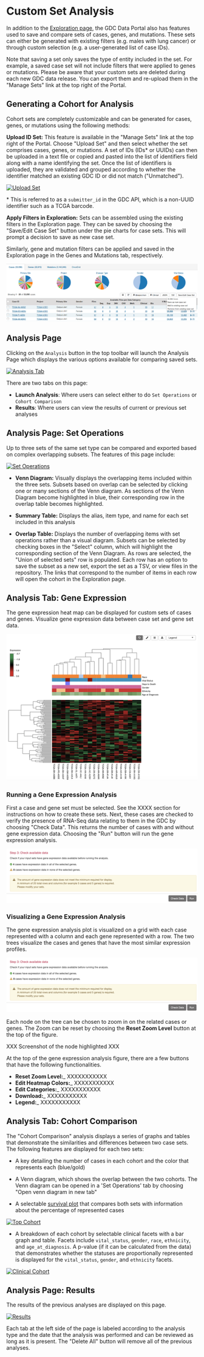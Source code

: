 # Custom Set Analysis

In addition to the [Exploration page](Exploration.md), the GDC Data Portal also has features used to save and compare sets of cases, genes, and mutations. These sets can either be generated with existing filters (e.g. males with lung cancer) or through custom selection (e.g. a user-generated list of case IDs).

Note that saving a set only saves the type of entity included in the set. For example, a saved case set will not include filters that were applied to genes or mutations. Please be aware that your custom sets are deleted during each new GDC data release. You can export them and re-upload them in the "Manage Sets" link at the top right of the Portal.

## Generating a Cohort for Analysis

Cohort sets are completely customizable and can be generated for cases, genes, or mutations using the following methods:

__Upload ID Set:__ This feature is available in the "Manage Sets" link at the top right of the Portal. Choose "Upload Set" and then select whether the set comprises cases, genes, or mutations. A set of IDs (IDs* or UUIDs) can then be uploaded in a text file or copied and pasted into the list of identifiers field along with a name identifying the set. Once the list of identifiers is uploaded, they are validated and grouped according to whether the identifier matched an existing GDC ID or did not match ("Unmatched").

[![Upload Set](images/GDC-UploadSet-Cohort_v2.png)](images/GDC-UploadSet-Cohort_v2.png "Click to see the full image.")

\* This is referred to as a `submitter_id` in the GDC API, which is a non-UUID identifier such as a TCGA barcode.

__Apply Filters in Exploration:__ Sets can be assembled using the existing filters in the Exploration page.  They can be saved by choosing the "Save/Edit Case Set" button under the pie charts for case sets. This will prompt a decision to save as new case set.

Similarly, gene and mutation filters can be applied and saved in the Exploration page in the Genes and Mutations tab, respectively.

[![Exploration Set](images/GDC-ExplorationSet-Cohort_v2.png)](images/GDC-ExplorationSet-Cohort_v2.png "Click to see the full image.")

## Analysis Page
Clicking on the `Analysis` button in the top toolbar will launch the Analysis Page which displays the various options available for comparing saved sets.

[![Analysis Tab](images/GDC-Analysis-Tab.png)](images/GDC-Analysis-Tab.png "Click to see the full image.")

There are two tabs on this page:

* __Launch Analysis__: Where users can select either to do `Set Operations` or `Cohort Comparison`
* __Results__: Where users can view the results of current or previous set analyses

## Analysis Page: Set Operations

Up to three sets of the same set type can be compared and exported based on complex overlapping subsets. The features of this page include:

[![Set Operations](images/GDC-SetOpsFull-Cohort.png)](images/GDC-SetOpsFull-Cohort.png "Click to see the full image.")

* __Venn Diagram:__ Visually displays the overlapping items included within the three sets. Subsets based on overlap can be selected by clicking one or many sections of the Venn diagram. As sections of the Venn Diagram become highlighted in blue, their corresponding row in the overlap table becomes highlighted.  

* __Summary Table:__ Displays the alias, item type, and name for each set included in this analysis

* __Overlap Table:__ Displays the number of overlapping items with set operations rather than a visual diagram. Subsets can be selected by checking boxes in the "Select" column, which will highlight the corresponding section of the Venn Diagram. As rows are selected, the "Union of selected sets" row is populated. Each row has an option to save the subset as a new set,  export the set as a TSV, or view files in the repository. The links that correspond to the number of items in each row will open the cohort in the Exploration page.  


## Analysis Tab: Gene Expression
The gene expression heat map can be displayed for custom sets of cases and genes.  Visualize gene expression data between case set and gene set data.

[![Gene Expression HeatMap](images/Heatmap_gene_expression.png)](images/Heatmap_gene_expression.png "Click to see the full image.")

### Running a Gene Expression Analysis

First a case and gene set must be selected. See the XXXX section for instructions on how to create these sets.  Next, these cases are checked to verify the presence of RNA-Seq data relating to them in the GDC by choosing "Check Data". This returns the number of cases with and without gene expression data.  Choosing the "Run" button will run the gene expression analysis.  

[![Gene Expression Validation](images/Gene_Expression_Check_available_fail.png)](images/Gene_Expression_Check_available_fail.png "Click to see the full image.")

### Visualizing a Gene Expression Analysis

The gene expression analysis plot is visualized on a grid with each case represented with a column and each gene represented with a row.  The two trees visualize the cases and genes that have the most similar expression profiles.  

[![Gene Expression Validation](images/Gene_Expression_Check_available_fail.png)](images/Gene_Expression_Check_available_fail.png "Click to see the full image.")

Each node on the tree can be chosen to zoom in on the related cases or genes. The Zoom can be reset by choosing the __Reset Zoom Level__ button at the top of the figure.

XXX Screenshot of the node highlighted XXX

At the top of the gene expression analysis figure, there are a few buttons that have the following functionalities.

* __Reset Zoom Level:___ XXXXXXXXXXX
* __Edit Heatmap Colors:___ XXXXXXXXXXX
* __Edit Categories:___ XXXXXXXXXXX
* __Download:___ XXXXXXXXXXX
* __Legend:___ XXXXXXXXXXX

## Analysis Tab: Cohort Comparison

The "Cohort Comparison" analysis displays a series of graphs and tables that demonstrate the similarities and differences between two case sets. The following features are displayed for each two sets:

* A key detailing the number of cases in each cohort and the color that represents each (blue/gold)

* A Venn diagram, which shows the overlap between the two cohorts.  The Venn diagram can be opened in a 'Set Operations' tab by choosing "Open venn diagram in new tab"

* A selectable [survival plot](Projects/#survival-analysis) that compares both sets with information about the percentage of represented cases

[![Top Cohort](images/GDC-Cohort-Comparison-Top.png)](images/GDC-Cohort-Comparison-Top.png "Click to see the full image.")

* A breakdown of each cohort by selectable clinical facets with a bar graph and table. Facets include `vital_status`, `gender`, `race`, `ethnicity`, and `age_at_diagnosis`.  A p-value (if it can be calculated from the data) that demonstrates whether the statuses are proportionally represented is displayed for the `vital_status`, `gender`, and `ethnicity` facets.  

[![Clinical Cohort](images/GDC-Clinical-Cohort.png)](images/GDC-Clinical-Cohort.png "Click to see the full image.")

## Analysis Page: Results

The results of the previous analyses are displayed on this page.

[![Results](images/gdc-analysis-resultstab.png)](images/gdc-analysis-resultstab.png "Click to see the full image.")

Each tab at the left side of the page is labeled according to the analysis type and the date that the analysis was performed and can be reviewed as long as it is present. The "Delete All" button will remove all of the previous analyses.  
